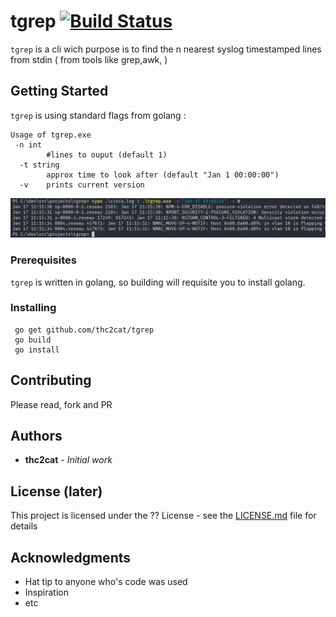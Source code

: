 
# tgrep [![Build Status](https://img.shields.io/travis/thc2cat/tgrep.svg?style=flat-square)](https://travis-ci.org/thc2cat/tgrep)
`tgrep` is a cli wich purpose is to find the n nearest syslog timestamped lines from stdin ( from tools like grep,awk, )

## Getting Started

`tgrep` is using standard flags from golang :

```
Usage of tgrep.exe
 -n int
        #lines to ouput (default 1)
  -t string
        approx time to look after (default "Jan 1 00:00:00")
  -v    prints current version
```

![tgrep](tgrep.png)

### Prerequisites

`tgrep` is written in golang, so building will requisite you to install golang.


### Installing

```
 go get github.com/thc2cat/tgrep
 go build 
 go install
```

## Contributing

Please read, fork and PR

## Authors

* **thc2cat** - *Initial work* 

## License (later)

This project is licensed under the ?? License - see the [LICENSE.md](LICENSE.md) file for details

## Acknowledgments

* Hat tip to anyone who's code was used
* Inspiration
* etc
